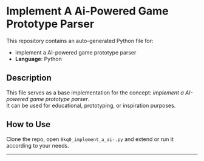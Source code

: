 # Implement A Ai-Powered Game Prototype Parser

This repository contains an auto-generated Python file for:

- implement a AI-powered game prototype parser
- **Language**: Python

## Description

This file serves as a base implementation for the concept: *implement a AI-powered game prototype parser*.  
It can be used for educational, prototyping, or inspiration purposes.

## How to Use

Clone the repo, open `0kq0_implement_a_ai-.py` and extend or run it according to your needs.

---


